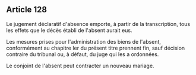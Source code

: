 Article 128
----
Le jugement déclaratif d'absence emporte, à partir de la transcription, tous les
effets que le décès établi de l'absent aurait eus.

Les mesures prises pour l'administration des biens de l'absent, conformément au
chapitre Ier du présent titre prennent fin, sauf décision contraire du tribunal
ou, à défaut, du juge qui les a ordonnées.

Le conjoint de l'absent peut contracter un nouveau mariage.
